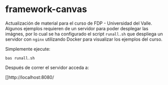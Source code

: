 # framework-canvas

Actualización de material para el curso de FDP - Universidad del Valle. Algunos ejemplos requieren de un servidor para poder desplegar las imágnes, por lo cual se ha configurado el script `runall.sh` que despliega un servidor con `nginx` utilizando Docker para visualizar los ejemplos del curso.

Simplemente ejecute:
```
bas runall.sh
```

Después de correr el servidor acceda a:

[]http://localhost:8080/

